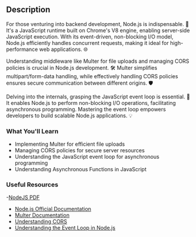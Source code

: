 ## Description

For those venturing into backend development, Node.js is indispensable. 🚀 It's a JavaScript runtime built on Chrome's V8 engine, enabling server-side JavaScript execution. With its event-driven, non-blocking I/O model, Node.js efficiently handles concurrent requests, making it ideal for high-performance web applications. 🌐

Understanding middleware like Multer for file uploads and managing CORS policies is crucial in Node.js development. 🛠️ Multer simplifies multipart/form-data handling, while effectively handling CORS policies ensures secure communication between different origins. 🛡️

Delving into the internals, grasping the JavaScript event loop is essential. 🔄 It enables Node.js to perform non-blocking I/O operations, facilitating asynchronous programming. Mastering the event loop empowers developers to build scalable Node.js applications. 💡

### What You'll Learn

- Implementing Multer for efficient file uploads
- Managing CORS policies for secure server resources
- Understanding the JavaScript event loop for asynchronous programming
- Understanding Asynchronous Functions in JavaScript

### Useful Resources

-[NodeJS PDF](./What-is-CORS.pdf)

- [Node.js Official Documentation](https://nodejs.org/en/docs/)
- [Multer Documentation](https://www.npmjs.com/package/multer)
- [Understanding CORS](https://developer.mozilla.org/en-US/docs/Web/HTTP/CORS)
- [Understanding the Event Loop in Node.js](https://nodejs.dev/learn/the-nodejs-event-loop)
